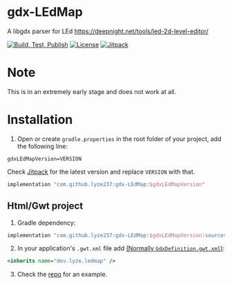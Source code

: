 # gdx-LEdMap
A libgdx parser for LEd https://deepnight.net/tools/led-2d-level-editor/

[![Build, Test, Publish](https://github.com/lyze237/gdx-LEdMap/workflows/Build,%20Test,%20Publish/badge.svg?branch=main)](https://github.com/lyze237/gdx-LEdMap/actions?query=workflow%3A%22Build%2C+Test%2C+Publish%22)
[![License](https://img.shields.io/github/license/lyze237/gdx-LEdMap)](https://github.com/lyze237/gdx-LEdMap/blob/main/LICENSE) 
[![Jitpack](https://jitpack.io/v/lyze237/gdx-LEdMap.svg)](https://jitpack.io/#lyze237/gdx-LEdMap)

# Note

This is in an extremely early stage and does not work at all.

# Installation

1. Open or create `gradle.properties` in the root folder of your project, add the following line:
```properties
gdxLEdMapVersion=VERSION
```
Check [Jitpack](https://jitpack.io/#lyze237/gdx-LEdMap/) for the latest version and replace `VERSION` with that.

```groovy
implementation "com.github.lyze237:gdx-LEdMap:$gdxLEdMapVersion"
```


## Html/Gwt project
1. Gradle dependency:
```groovy
implementation "com.github.lyze237:gdx-LEdMap:$gdxLEdMapVersion:sources"
```
2. In your application's `.gwt.xml` file add [(Normally `GdxDefinition.gwt.xml`)](https://github.com/lyze237/gdx-LEdMap/blob/main/example/html/src/main/java/dev/lyze/ledmap/example/GdxDefinition.gwt.xml):
```xml
<inherits name="dev.lyze.ledmap" />
```

3. Check the [repo](https://github.com/lyze237/gdx-LEdMap/tree/main/example) for an example.